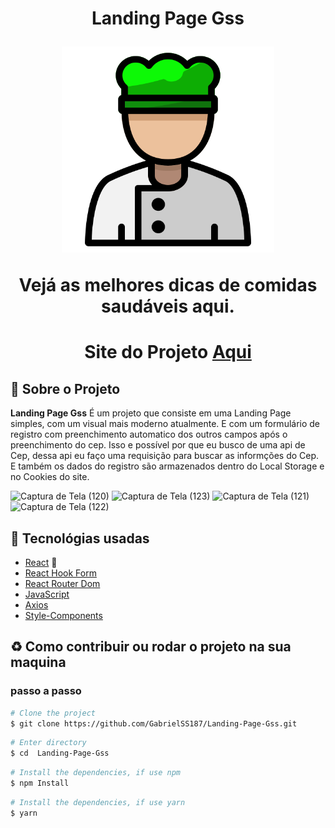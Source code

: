 <h1 align="center">
    <p>Landing Page Gss</p>
    <img src="public/favicon.ico" height="330" width="340"/>
    <p>Vejá as melhores dicas de comidas saudáveis aqui.<p>
</h1>

<h1 align="center">Site do Projeto
<a href="https://healthy-food-gss.surge.sh/">
Aqui</a></h1>


## 📕 Sobre o Projeto

**Landing Page Gss** É um projeto que consiste em uma Landing Page simples, com um visual mais moderno atualmente. E com um formulário de registro com preenchimento automatico dos outros campos após o preenchimento do cep. Isso e possível por que eu busco de uma api de Cep,  dessa api eu faço uma requisição para buscar as informções do Cep. E também os dados do registro são armazenados dentro do Local Storage e no Cookies do site.


![Captura de Tela (120)](https://user-images.githubusercontent.com/86306877/179429322-1a278464-d0af-4580-8ba4-8faa39abf19a.png)
![Captura de Tela (123)](https://user-images.githubusercontent.com/86306877/179429321-0d558669-6e45-4fcf-b4a3-f0c1c3160936.png)
![Captura de Tela (121)](https://user-images.githubusercontent.com/86306877/179429323-b279fdd3-a743-4ebe-a41f-6f893a2af2b4.png)
![Captura de Tela (122)](https://user-images.githubusercontent.com/86306877/179429320-20ff94c3-c648-4527-900f-422e3d8ce22a.png)

## 🔨 Tecnológias usadas

- [React](https://pt-br.reactjs.org/) 💚
- [React Hook Form](https://www.react-hook-form.com/pt/)
- [React Router Dom](https://reactrouterdotcom.fly.dev/docs/en/v6/getting-started/overview)
- [JavaScript](https://developer.mozilla.org/pt-BR/docs/Web/JavaScript)
- [Axios](https://axios-http.com/)
- [Style-Components](https://styled-components.com/)

## ♻ Como contribuir ou rodar o projeto na sua maquina

### passo a passo

```bash
# Clone the project
$ git clone https://github.com/GabrielSS187/Landing-Page-Gss.git
```

```bash
# Enter directory
$ cd  Landing-Page-Gss
```

```bash
# Install the dependencies, if use npm
$ npm Install
```

```bash
# Install the dependencies, if use yarn
$ yarn
```
